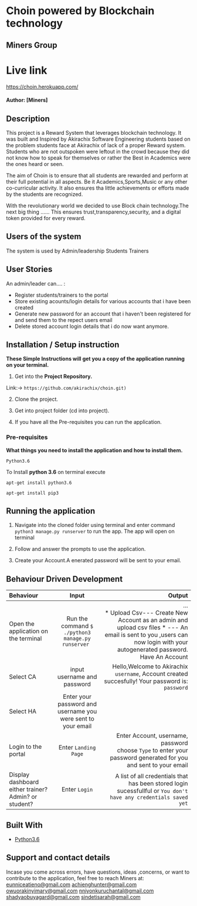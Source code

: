 # Choin powered by Blockchain technology

## Miners Group

# Live link 
 https://choin.herokuapp.com/

#### Author: [Miners]

## Description

This project is a Reward System that leverages blockchain technology.
It was built and Inspired by Akirachix Software Engineering students based on the problem students face at Akirachix of lack of a proper Reward system.
Students who are not outspoken were leftout in the crowd because they did not know how to speak for themselves or rather the Best in Academics were the ones heard or seen.

The aim of Choin is to ensure that all students are rewarded and perform at their full potential in all aspects.
Be it Academics,Sports,Music or any other co-curricular activity.
It also ensures tha little achievements or efforts made by the students are recognized.

With the revolutionary world we decided to use Block chain technology.The next big thing ......
This ensures trust,transparency,security, and a digital token provided for every reward.
## Users of the system
The system is used by
Admin/leadership
Students
Trainers
## User Stories
An admin/leader  can.... :
* Register students/trainers to the  portal
* Store existing acounts/login details for various accounts that i have been created
* Generate new password for an account that i haven't  been registered for and send them to the repect users email  
* Delete stored account login details that i do now want anymore.


## Installation / Setup instruction

**These Simple Instructions will get you a copy of the application running on your terminal.**

1. Get into the **Project Repository.**

Link:-> ```https://github.com/akirachix/choin.git)```

2. Clone the project.

3. Get into project folder (cd into project).

4. If you have all the Pre-requisites you can run the application.

### Pre-requisites

**What things you need to install the application and how to install them.**

```
Python3.6
```

To Install **python 3.6** on terminal execute

```
apt-get install python3.6
```

```
apt-get install pip3
```

## Running the application

1. Navigate into the cloned folder using terminal and enter command `python3 manage.py runserver` to run the app.
The app will open on terminal 

2. Follow and answer the prompts to use the application.

3. Create your Account.A enerated password will be sent to your email.



## Behaviour Driven Development
| Behaviour | Input | Output |
| :---------------- | :---------------: | ------------------: |
|Open the application on the terminal | Run the command ```$ ./python3 manage.py runserver ```|... <br>* Upload Csv---  Create New Account as an admin and upload csv files * --- An email is sent to you ,users can now login with your autogenerated password. Have An Account |
|Select  CA| input username and password| Hello,Welcome to Akirachix ```username```, Account created succesfully!  Your password is: ```password```|
|Select HA  | Enter your password and username you were sent to your email| 
|Login to  the portal| Enter ```Landing Page```|Enter Account, username, password<br>choose ```Type``` to enter your password  generated for you and sent to your email
|Display dashboard either trainer? Admin? or student?| Enter ```Login```|A list of all credentials that has been stored login sucessfullful or ```You don't have any credentials saved yet``` |

## Built With

* [Python3.6](https://docs.python.org/3/)

## Support and contact details
 Incase you come across errors, have questions, ideas ,concerns, or want to contribute to the application, feel free to reach Miners at:
 eunniceatieno@gmail.com
 achienghunter@gmail.com
 owuorakinyimary@gmail.com
 nniyonkuruchantal@gmail.com
 shadyaobuyagard@gmail.com
 sindetisarah@gmail.com